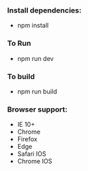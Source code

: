 

### Install dependencies:
- npm install

### To Run
- npm run dev

 ### To build
- npm run build

 ### Browser support:
  - IE 10+
  - Chrome
  - Firefox
  - Edge
  - Safari IOS
  - Chrome IOS


